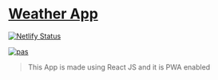 # [Weather App](https://harsh-weather-app.netlify.app/)

[![Netlify Status](https://api.netlify.com/api/v1/badges/9ad205ec-6319-4039-a5a7-c3204f0f8c11/deploy-status)](https://app.netlify.com/sites/harsh-weather-app/deploys)

[![pas](https://img.shields.io/static/v1?&message=ProgressiveApp.Store&color=74b9ff&style=flat&label=Follow%20Weather%20App%20by%20Harsh%20at)](https://progressiveapp.store/pwa/Weather-App-by-Harsh)

> This App is made using React JS and it is PWA enabled
